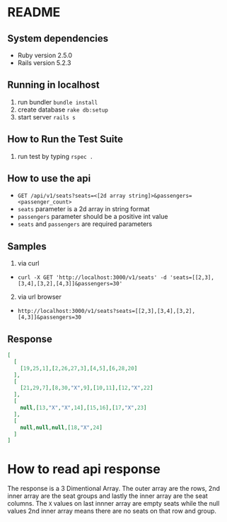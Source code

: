 # README

## System dependencies

* Ruby version 2.5.0
* Rails version 5.2.3

## Running in localhost

1. run bundler `bundle install`
2. create database `rake db:setup`
3. start server `rails s`

## How to Run the Test Suite

1. run test by typing `rspec .`

## How to use the api

- `GET /api/v1/seats?seats=<[2d array string]>&passengers=<passenger_count>`
- `seats` parameter is a 2d array in string format
- `passengers` parameter should be a positive int value
- `seats` and `passengers` are required parameters

## Samples

1. via curl
  * `curl -X GET 'http://localhost:3000/v1/seats' -d 'seats=[[2,3],[3,4],[3,2],[4,3]]&passengers=30'`
2. via url browser
  * `http://localhost:3000/v1/seats?seats=[[2,3],[3,4],[3,2],[4,3]]&passengers=30`

## Response
```json
[
  [
    [19,25,1],[2,26,27,3],[4,5],[6,28,20]
  ],
  [
    [21,29,7],[8,30,"X",9],[10,11],[12,"X",22]
  ],
  [
    null,[13,"X","X",14],[15,16],[17,"X",23]
  ],
  [
    null,null,null,[18,"X",24]
  ]
]
```

# How to read api response
The response is a 3 Dimentional Array. The outer array are the rows, 2nd inner array are the seat groups and lastly the inner array are the seat columns. The `X` values on last innner array are empty seats while the null values 2nd inner array means there are no seats on that row and group.